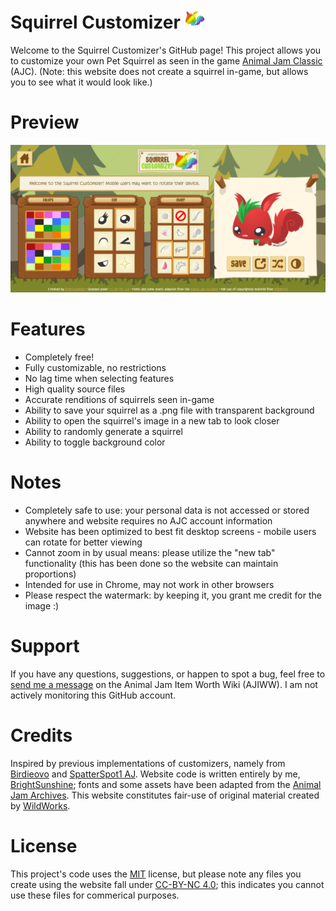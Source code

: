 # Squirrel Customizer ![Rainbow Squirrel](https://github.com/ajc-pet-customizers/squirrel/blob/main/misc_assets/favicon-32x32.png)
Welcome to the Squirrel Customizer's GitHub page! This project allows you to customize your own Pet Squirrel as seen in the game [Animal Jam Classic](https://classic.animaljam.com/en) (AJC). (Note: this website does not create a squirrel in-game, but allows you to see what it would look like.)

# Preview
![Preview](https://github.com/ajc-pet-customizers/squirrel/blob/main/misc_assets/squirrel%20customizer%20preview.PNG)

# Features
* Completely free!
* Fully customizable, no restrictions
* No lag time when selecting features
* High quality source files
* Accurate renditions of squirrels seen in-game
* Ability to save your squirrel as a .png file with transparent background
* Ability to open the squirrel's image in a new tab to look closer
* Ability to randomly generate a squirrel
* Ability to toggle background color

# Notes
* Completely safe to use: your personal data is not accessed or stored anywhere and website requires no AJC account information
* Website has been optimized to best fit desktop screens - mobile users can rotate for better viewing
* Cannot zoom in by usual means: please utilize the "new tab" functionality (this has been done so the website can maintain proportions)
* Intended for use in Chrome, may not work in other browsers
* Please respect the watermark: by keeping it, you grant me credit for the image :)

# Support
If you have any questions, suggestions, or happen to spot a bug, feel free to [send me a message](https://aj-item-worth.fandom.com/wiki/Message_Wall:BrightSunshine) on the Animal Jam Item Worth Wiki (AJIWW). I am not actively monitoring this GitHub account.

# Credits
Inspired by previous implementations of customizers, namely from [Birdieovo](https://aj-item-worth.fandom.com/wiki/User:Birdieovo) and [SpatterSpot1 AJ](https://aj-item-worth.fandom.com/wiki/User:SpatterSpot1_AJ%27s_other_ac_bc_she_frogot_her_login). Website code is written entirely by me, [BrightSunshine](https://aj-item-worth.fandom.com/wiki/User:BrightSunshine); fonts and some assets have been adapted from the [Animal Jam Archives](https://www.animaljamarchives.com/). This website constitutes fair-use of original material created by [WildWorks](https://www.wildworks.com/).

# License
This project's code uses the [MIT](https://choosealicense.com/licenses/mit/) license, but please note any files you create using the website fall under [CC-BY-NC 4.0](https://creativecommons.org/licenses/by-nc/4.0/); this indicates you cannot use these files for commerical purposes.
